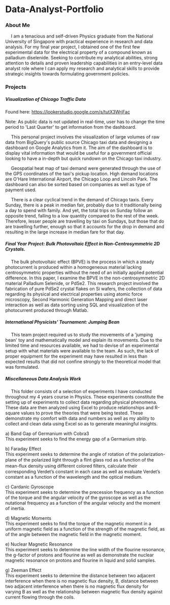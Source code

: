 # Data-Analyst-Portfolio
### About Me  
&emsp; I am a tenacious and self-driven Physics graduate from the National University of Singapore with practical experience in research and data analysis. For my final year project, I obtained one of the first few experimental data for the electrical property of a compound known as palladium diselenide. Seeking to contribute my analytical abilities, strong attention to details and proven leadership capabilities in an entry-level data analyst role where I can apply my research and analytical skills to provide strategic insights towards formulating government policies.  
### Projects  
##### Visualization of Chicago Traffic Data  
Found here: https://lookerstudio.google.com/s/tutX3WrjFac
  
Note: As public data is not updated in real-time, user has to change the time period to 'Last Quarter' to get information from the dashboard.  
  
&emsp; This personal project involves the visualization of large volumes of raw data from BigQuery's public source Chicago taxi data and designing a dashboard on Google Analytics from it. The aim of the dashboard is to display vital information that would be useful for a government official looking to have a in-depth but quick rundown on the Chicago taxi industry.  
  
&emsp; Geospatial heat map of taxi demand were generated through the use of the GPS coordinates of the taxi's pickup location. High demand locations are O'Hare International Airport, the Chicago Loop and Lincoln Park. The dashboard can also be sorted based on companies as well as type of payment used.  
  
&emsp; There is a clear cyclical trend in the demand of Chicago taxis. Every Sunday, there is a peak in median fair, probably due to it traditionally being a day to spend with family. And yet, the total trips on Sunday follow an opposite trend, falling to a low quantity compared to the rest of the week. Therefore, lesser people are travelling by taxi on Sundays, but those that do are travelling further, enough so that it accounts for the drop in demand and resulting in the large increase in median fare for that day.  
  
##### Final Year Project: Bulk Photovoltaic Effect in Non-Centrosymmetric 2D Crystals.  
&emsp; The bulk photovoltaic effect (BPVE) is the process in which a steady photocurrent is produced within a homogeneous material lacking centrosymmetric properties without the need of an initially applied potential difference. In this paper, I examine the BPVE in the non-centrosymmetric 2D material Palladium Selenide, or PdSe2. This research project involved the fabrication of pure PdSe2 crystal flakes on Si wafers, the collection of data regarding its physical and electrical properties using atomic force microscopy, Second Harmonic Generation Mapping and direct laser interaction as well as data sorting using SQL and visualization of the photocurrent produced through Matlab.  
  
##### International Physicists' Tournament: Jumping Bean  
&emsp; This team project required us to study the movements of a 'jumping bean' toy and mathematically model and explain its movements. Due to the limited time and resources available, we had to devise of an experimental setup with what materials were available to the team. As such, the lack of proper equipment for the experiment may have resulted in less than expected results that did not confine strongly to the theoretical model that was formulated.  
  
##### Miscellaneous Data Analysis Work
&emsp; This folder consists of a selection of experiments I have conducted throughout my 4 years course in Physics. These experiments constitute the setting up of experiments to collect data regarding physical phenomena. These data are then analyzed using Excel to produce relationships and R-square values to prove the theories that were being tested. These demonstrate my comfort with data and numbers as well as my ability to collect and clean data using Excel so as to generate meaningful insights.  
  
a) Band Gap of Germanium with Cobra3  
This experiment seeks to find the energy gap of a Germanium strip. 
  
b) Faraday Effect  
This experiment seeks to determine the angle of rotation of the polarization-plane of the polarized light through a ﬂint glass rod as a function of the mean-ﬂux density using diﬀerent colored ﬁlters, calculate their corresponding Verdet’s constant in each case as well as evaluate Verdet’s constant as a function of the wavelength and the optical medium.  
  
c) Cardanic Gyroscope  
This experiment seeks to determine the precession frequency as a function of the torque and the angular velocity of the gyroscope as well as the nutational frequency as a function of the angular velocity and the moment of inertia.  
  
d) Magnetic Moments  
This experiment seeks to find the torque of the magnetic moment in a uniform magnetic field as a function of the strength of the magnetic field, as of the angle between the magnetic field in the magnetic moment.  
  
e) Nuclear Magnetic Resonance  
This experiment seeks to determine the line width of the flourine resonance, the g-factor of protons and flourine as well as demonstrate the nuclear magnetic resonance on protons and flourine in liquid and solid samples.  
  
g) Zeeman Effect  
This experiment seeks to determine the distance between two adjacent interference when there is no magnetic flux density, B, distance between two adjacent interference when there is no magnetic flux density for varying B as well as the relationship between magnetic flux density against current flowing through the coils. 
